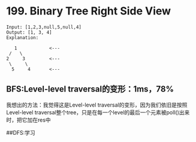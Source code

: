 # 199. Binary Tree Right Side View
```
Input: [1,2,3,null,5,null,4]
Output: [1, 3, 4]
Explanation:

   1            <---
 /   \
2     3         <---
 \     \
  5     4       <---
  ```
  
## BFS:Level-level traversal的变形：1ms，78%
我想出的方法：我觉得这是Level-level traversal的变形，因为我们依旧是按照Level-level traversal整个tree，只是在每一个level的最后一个元素被poll()出来时，把它加在res中

##DFS:学习
